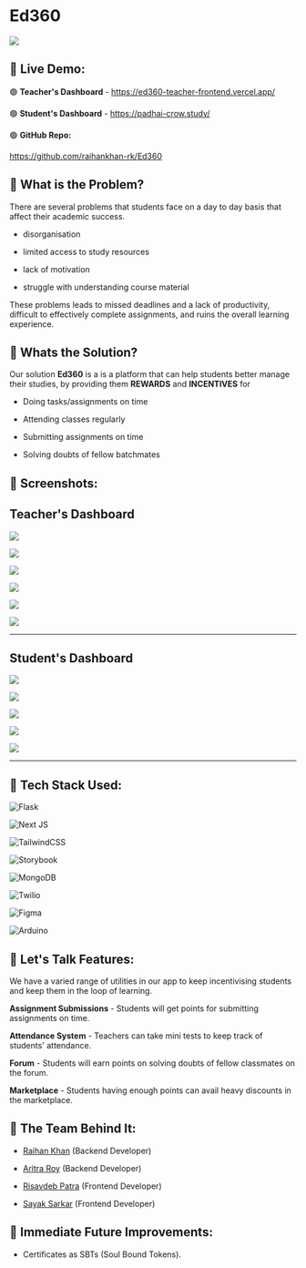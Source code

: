 # Ed360

![](https://res.cloudinary.com/dj3p6sirz/image/upload/v1675548046/ed360_tdhymm.png)


## 🔰 Live Demo:

🟢 **Teacher's Dashboard** - https://ed360-teacher-frontend.vercel.app/

🟢 **Student's Dashboard** - https://padhai-crow.study/

🟢 **GitHub Repo:**

https://github.com/raihankhan-rk/Ed360

## 🔰 What is the Problem?

There are several problems that students face on a day to day basis that affect their academic success.

- disorganisation

- limited access to study resources

- lack of motivation

- struggle with understanding course material

These problems leads to missed deadlines and a lack of productivity, difficult to effectively complete assignments, and ruins the overall learning experience.

## 🔰 Whats the Solution?

Our solution **Ed360** is a is a platform that can help students better manage their studies, by providing them **REWARDS** and **INCENTIVES** for

- Doing tasks/assignments on time

- Attending classes regularly

- Submitting assignments on time

- Solving doubts of fellow batchmates

## 🔰 Screenshots:

**Teacher's Dashboard**
-
![](https://res.cloudinary.com/dj3p6sirz/image/upload/v1675548047/Screenshot_2023-02-05_at_1.38.00_AM_rfsjfb.png)

![](https://res.cloudinary.com/dj3p6sirz/image/upload/v1675548044/Screenshot_2023-02-05_at_1.38.21_AM_nducqk.png)

![](https://res.cloudinary.com/dj3p6sirz/image/upload/v1675548045/Screenshot_2023-02-05_at_1.38.37_AM_qxqkoo.png)

![](https://res.cloudinary.com/dj3p6sirz/image/upload/v1675548048/Screenshot_2023-02-05_at_1.38.17_AM_zggp4g.png)

![](https://res.cloudinary.com/dj3p6sirz/image/upload/v1675548045/Screenshot_2023-02-05_at_1.38.25_AM_qj4ric.png)

![](https://res.cloudinary.com/dj3p6sirz/image/upload/v1675548048/Screenshot_2023-02-05_at_1.38.17_AM_zggp4g.png)

---
**Student's Dashboard**
---

![](https://res.cloudinary.com/dj3p6sirz/image/upload/v1675548048/IMG_5104_lcyok9.png)

![](https://res.cloudinary.com/dj3p6sirz/image/upload/v1675548045/IMG_5108_s6h2ok.png)

![](https://res.cloudinary.com/dj3p6sirz/image/upload/v1675548045/IMG_5106_kysbnx.png)

![](https://res.cloudinary.com/dj3p6sirz/image/upload/v1675548048/IMG_5105_mbiglx.png)

![](https://res.cloudinary.com/dj3p6sirz/image/upload/v1675548045/IMG_5107_pbmiaw.png)

---

## 🔰 Tech Stack Used:
![Flask](https://img.shields.io/badge/flask-%23000.svg?style=for-the-badge&logo=flask&logoColor=white)

![Next JS](https://img.shields.io/badge/Next-black?style=for-the-badge&logo=next.js&logoColor=white)

![TailwindCSS](https://img.shields.io/badge/tailwindcss-%2338B2AC.svg?style=for-the-badge&logo=tailwind-css&logoColor=white)

![Storybook](https://img.shields.io/badge/-Storybook-FF4785?style=for-the-badge&logo=storybook&logoColor=white)

![MongoDB](https://img.shields.io/badge/MongoDB-%234ea94b.svg?style=for-the-badge&logo=mongodb&logoColor=white)

![Twilio](https://img.shields.io/badge/Twilio-F22F46?style=for-the-badge&logo=Twilio&logoColor=white)

![Figma](https://img.shields.io/badge/figma-%23F24E1E.svg?style=for-the-badge&logo=figma&logoColor=white)

![Arduino](https://img.shields.io/badge/-Arduino-00979D?style=for-the-badge&logo=Arduino&logoColor=white)


## 🔰 Let's Talk Features:

We have a varied range of utilities in our app to keep incentivising students and keep them in the loop of learning.

**Assignment Submissions** - Students will get points for submitting assignments on time.

**Attendance System** - Teachers can take mini tests to keep track of students' attendance.

**Forum** - Students will earn points on solving doubts of fellow classmates on the forum.

**Marketplace** - Students having enough points can avail heavy discounts in the marketplace.

## 🔰 The Team Behind It:

- [Raihan Khan](https://raihankhan.dev) (Backend Developer)

- [Aritra Roy](https://www.linkedin.com/in/aritra-roy-b88b421a5/) (Backend Developer)

- [Risavdeb Patra](https://www.linkedin.com/in/risavdeb-patra-703971227/) (Frontend Developer)

- [Sayak Sarkar](https://www.linkedin.com/in/sayaksarkar02/) (Frontend Developer)

## 🔰 Immediate Future Improvements:

- Certificates as SBTs (Soul Bound Tokens).


